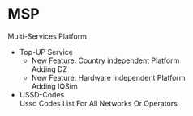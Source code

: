 # MSP
Multi-Services Platform</br>

<ul>
<li>Top-UP Service</br>
  <ul>
  <li>New Feature: Country independent Platform </br>
    Adding DZ</br>
  </li>
  <li>New Feature: Hardware Independent Platform</br>
    Adding IQSim</br>
  </li>
  </ul>
<li>USSD-Codes</br>
  Ussd Codes List For All Networks Or Operators</br>
</li>
</ul>

